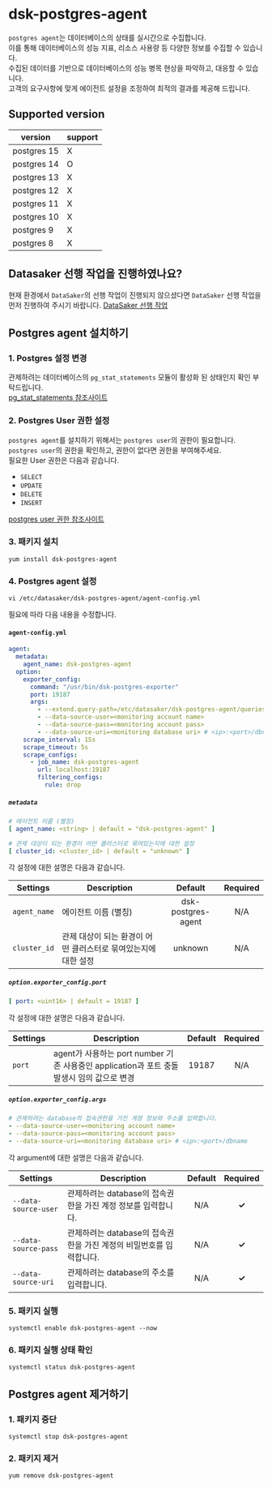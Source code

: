 # dsk-postgres-agent

`postgres agent`는 데이터베이스의 상태를 실시간으로 수집합니다.\
이를 통해 데이터베이스의 성능 지표, 리소스 사용량 등 다양한 정보를 수집할 수 있습니다.\
수집된 데이터를 기반으로 데이터베이스의 성능 병목 현상을 파악하고, 대응할 수 있습니다.\
고객의 요구사항에 맞게 에이전트 설정을 조정하여 최적의 결과를 제공해 드립니다.

## Supported version

|version|support|
|---|---|
|postgres 15|X|
|postgres 14|O|
|postgres 13|X|
|postgres 12|X|
|postgres 11|X|
|postgres 10|X|
|postgres 9|X|
|postgres 8|X|

## Datasaker 선행 작업을 진행하였나요?

현재 환경에서 `DataSaker`의 선행 작업이 진행되지 않으셨다면 `DataSaker` 선행 작업을 먼저 진행하여 주시기 바랍니다. [DataSaker 선행 작업](${PREPARATION_MANUAL_KR})

## Postgres agent 설치하기

### 1. Postgres 설정 변경

관제하려는 데이터베이스의 `pg_stat_statements` 모듈이 활성화 된 상태인지 확인 부탁드립니다.\
[pg_stat_statements 참조사이트](https://www.postgresql.org/docs/14/pgstatstatements.html)

### 2. Postgres User 권한 설정

`postgres agent`를 설치하기 위해서는 `postgres user`의 권한이 필요합니다.\
`postgres user`의 권한을 확인하고, 권한이 없다면 권한을 부여해주세요.\
필요한 User 권한은 다음과 같습니다.

- `SELECT`
- `UPDATE`
- `DELETE`
- `INSERT`

[postgres user 권한 참조사이트](https://www.postgresql.org/docs/14/sql-grant.html)

### 3. 패키지 설치

```shell
yum install dsk-postgres-agent
```

### 4. Postgres agent 설정

```shell
vi /etc/datasaker/dsk-postgres-agent/agent-config.yml
```

필요에 따라 다음 내용을 수정합니다.

#### `agent-config.yml`

```yaml
agent:
  metadata:
    agent_name: dsk-postgres-agent
  option:
    exporter_config:
      command: "/usr/bin/dsk-postgres-exporter"
      port: 19187
      args:
        - --extend.query-path=/etc/datasaker/dsk-postgres-agent/queries.yaml
        - --data-source-user=<monitoring account name>
        - --data-source-pass=<monitoring account pass>
        - --data-source-uri=<monitoring database uri> # <ip>:<port>/dbname
    scrape_interval: 15s
    scrape_timeout: 5s
    scrape_configs:
      - job_name: dsk-postgres-agent
        url: localhost:19187
        filtering_configs:
          rule: drop
```

##### `metadata`

```yaml
# 에이전트 이름 (별칭)
[ agent_name: <string> | default = "dsk-postgres-agent" ]

# 관제 대상이 되는 환경이 어떤 클러스터로 묶여있는지에 대한 설정
[ cluster_id: <cluster_id> | default = "unknown" ]
```

각 설정에 대한 설명은 다음과 같습니다.

| **Settings**               | **Description**                                                                                     | **Default** | **Required** |
| -------------------------- | --------------------------------------------------------------------------------------------------- | :-----------: | :------------: |
| `agent_name`               | 에이전트 이름 (별칭)                                                                                | dsk-postgres-agent            | N/A             |
| `cluster_id`               | 관제 대상이 되는 환경이 어떤 클러스터로 묶여있는지에 대한 설정                                        | unknown     | N/A             |

##### `option.exporter_config.port`

```yaml
[ port: <uint16> | default = 19187 ]
```

각 설정에 대한 설명은 다음과 같습니다.

| **Settings** | **Description**                                                                                     | **Default** | **Required** |
| ------------ | --------------------------------------------------------------------------------------------------- | :-----------: | :------------: |
| `port`       | agent가 사용하는 port number 기존 사용중인 application과 포트 충돌 발생시 임의 값으로 변경 | 19187       | N/A             |

##### `option.exporter_config.args`

```yaml
# 관제하려는 database의 접속권한을 가진 계정 정보와 주소를 입력합니다.
- --data-source-user=<monitoring account name>
- --data-source-pass=<monitoring account pass>
- --data-source-uri=<monitoring database uri> # <ip>:<port>/dbname
```

각 argument에 대한 설명은 다음과 같습니다.

| **Settings** | **Description**                                                                                     | **Default** | **Required** |
| ------------ | --------------------------------------------------------------------------------------------------- | :-----------: | :------------: |
| `--data-source-user`       | 관제하려는 database의 접속권한을 가진 계정 정보를 입력합니다. | N/A       | **✓**             |
| `--data-source-pass`       | 관제하려는 database의 접속권한을 가진 계정의 비밀번호를 입력합니다. | N/A       | **✓**             |
| `--data-source-uri`       | 관제하려는 database의 주소를 입력합니다. | N/A       | **✓**             |

### 5. 패키지 실행

```shell
systemctl enable dsk-postgres-agent --now
```

### 6. 패키지 실행 상태 확인

```shell
systemctl status dsk-postgres-agent
```

## Postgres agent 제거하기

### 1. 패키지 중단

```shell
systemctl stop dsk-postgres-agent
```

### 2. 패키지 제거

```shell
yum remove dsk-postgres-agent
```
